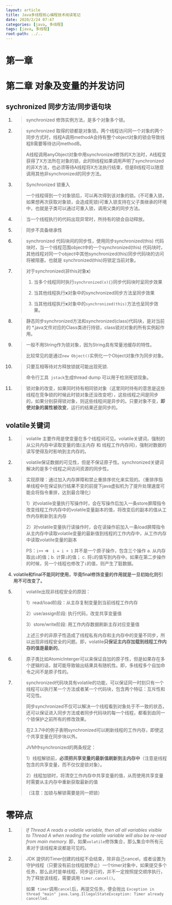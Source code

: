 ```yaml
---
layout: article
title: Java多线程核心编程技术阅读笔记
date: 2020/2/24 07:47
categories: [java, 多线程]
tags: [java, 多线程]
root-path: ../..
---
```


# 第一章

# 第二章 对象及变量的并发访问

## sychronized 同步方法/同步语句块

1. > synchronized 修饰实例方法，是多个对象多个锁。

2. > synchronized 取得的锁都是对象锁。两个线程访问同一个对象的两个同步方式时，线程A调用methodA会持有整个object对象的锁会导致线程B需要等待访问methodB。
   >
   > A线程调用anyObject对象中用synchronized修饰的X方法时，A线程变获得了X方法所在对象的锁，此时B线程如果调用声明了synchronized的非X方法，也必须等待A线程将X方法执行结束，但是B线程可以随意调用其他非synchronized的同步方法。

3. > Synchronized 锁重入
   >
   > 一个线程得到一个对象锁后，可以再次得到该对象的锁。(不可重入锁，如果想再次获取对象锁，会造成死锁)可重入锁支持在父子类继承的环境中，也就是子类可以通过可重入锁，调用父类的同步方法。

4. > 当一个线程执行的代码出现异常时，所持有的锁会自动释放。

5. > 同步不具备继承性

6. > synchronized 代码块间的同步性，使用同步synchronized(this) 代码块时，当一个线程范围object中的一个synchronized(this) 代码块时，其他线程对同一个object中其他synchronized(this)同步代码块的访问将被阻塞。也就是 synchronized(this)将锁定当前对象。

7. > 对于synchronized(非this对象**x**)
   >
   > 1) 当多个线程同时执行`synchronized(x){}`同步代码块时呈同步效果
   >
   > 2) 当其他线程执行**x**对象中的synchronized同步方法呈同步效果
   >
   > 3) 当其他线程执行**x**对象中的`synchronized(this)`方法也呈同步效果。

8. > 静态同步synchronized方法和synchronized(class)代码块，是对当前的 *.java文件对应的Class类进行持锁，class锁对对象的所有实例起作用。

9. > 一般不用String作为锁对象，因为String具有常量池缓存的特性。
   >
   > 比较常见的是通过`new Object()`实例化一个Object对象作为同步对象。

10. > 只要互相等待对方释放锁就可能出现死锁.
    >
    > 命令行工具` jstack`生成thread dump 可以用于检测死锁现象。

11. > 锁对象的改变，如果同时持有相同锁对象（这里同时持有的意思是这些线程在竞争锁的时候此时锁对象还没改变吧），这些线程之间是同步的，如果分别获得锁对象，则这些线程间是异步的。只要对象不变，**即使对象的属性被改变**，运行的结果还是同步的。

## volatile关键词

1. > volatile 主要作用是使变量在多个线程间可见。volatile关键词，强制的从公共内存中读取变量的值(主内存 和 线程工作内存间)，强制对数据的读写使得及时影响到主内存的。

2. > volatile保证数据的可见性，但是不保证原子性。synchronized关键词解决的是多个线程之间访问资源的同步性。

3. > 实现原理：通过加入内存屏障和禁止重排序优化来实现的。（重排序指单线程中在保证执行结果不变的前提下java虚拟机为了提升处理速度可能会将指令重排，达到最合理化）
   >
   > 1）对volatile变量执行写操作时，会在写操作后加入一条store屏障指令改变线程工作内存中的volatile变量副本的值，将改变后的副本的值从工作内存刷新到主内存
   >
   >  2）对volatile变量执行读操作时，会在读操作前加入一条load屏障指令从主内存中读取volatile变量的最新值到线程的工作内存中，从工作内存中读取volatile变量的副本
   >
   > 
   >
   > PS：`i++` => ` i = i + 1` 并不是一个原子操作，包含三个操作 a. 从内存取出`i`的值；b. 计算`i`的值； c. 将`i`的值写到内存中。如果在第二步操作的时候，另一个线程也修改了`i`的值，则产生了脏数据。

4. volatile和final不能同时使用，毕竟final修饰变量的作用就是一旦初始化则引用不可改变了。

5. > volatile出现非线程安全的原因：
   >
   > 1）read/load阶段：从主存复制变量到当前线程工作内存
   >
   > 2）use/assign阶段: 执行代码，改变共享变量值
   >
   > 3）store/write阶段: 用工作内存数据刷新主存对应变量值
   >
   > 上述三步的非原子性造成了线程私有内存和主内存中的变量不同步，所以出现非线程安全的问题。即，volatile**只保证主内存加载到线程工作内存的值是最新的**。

6. > 原子类比如AtomicInterger可以来保证自加的原子性，但是如果存在多个逻辑的话，就可能导致输出结果具有随机性。即，多线程多个自加命令之间不是原子性的。

7. >  synchronized代码块具有volatile的功能，可以保证同一时刻只有一个线程可以执行某一个方法或者某一个代码块，包含两个特征：互斥性和可见性。
   >
   > 同步synchronized不仅可以解决一个线程看到对象处于不一致的状态，还可以保证进入同步方法或者同步代码块的每一个线程，都看到由同一个锁保护之前所有的修改效果。
   >
   > 在2.3.7中的例子表明synchronized可以刷新线程的工作内存，即使这个共享变量在同步块以外。
   >
   > 
   >
   > JVM中synchronized的两条规定：
   >
   > 1）线程解锁前，**必须把共享变量的最新值刷新到主内存中**（注意是线程包含的共享变量，而不仅仅是锁对象）。
   >
   > 2）线程加锁时，将清空工作内存中共享变量的值，从而使用共享变量时需要从主内存中重新获取最新的值
   >
   > （注意：加锁与解锁需要是同一把锁）



# 零碎点

1. > *If Thread A reads a volatile variable, then all all variables visible to Thread A when reading the volatile variable will also be re-read from main memory.* 即，如果`volatile`修饰集合，那么集合中所有元素对于该线程来说都是可见的。

2. > JDK 提供的Timer创建的线程不会结束，除非自己cancel，或者设置为守护线程（只要没有前台线程就停止）一个timer对象中，如果提交多个任务，那么此时是单线程，同步运行的，并不一定按照提交顺序执行，为了释放该线程，需要调用 `timer.cancel()`。
   >
   > 如果` timer`调用`cancel`后，再提交任务，便会抛出 `Exception in thread "main" java.lang.IllegalStateException: Timer already cancelled.`